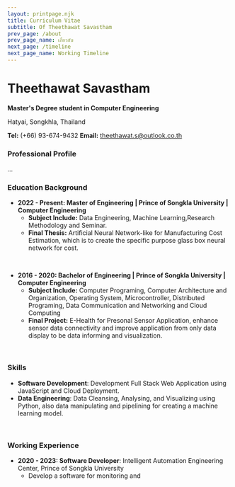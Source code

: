 ```yaml
---
layout: printpage.njk
title: Curriculum Vitae
subtitle: Of Theethawat Savastham
prev_page: /about
prev_page_name: เกี่ยวกับ
next_page: /timeline
next_page_name: Working Timeline
---
```


# **Theethawat Savastham**

**Master's Degree student in Computer Engineering**

Hatyai, Songkhla, Thailand

**Tel:** (+66) 93-674-9432 **Email:** theethawat.s@outlook.co.th

<!-- **Research Gate Profile:** https://www.researchgate.net/profile/Theethawat-Savastham -->

### Professional Profile

...

### Education Background

- **2022 - Present: Master of Engineering | Prince of Songkla University | Computer Engineering**
  - **Subject Include:** Data Engineering, Machine Learning,Research Methodology and Seminar.
  - **Final Thesis:** Artificial Neural Network-like for Manufacturing Cost Estimation, which is to create the specific purpose glass box neural network for cost.

<br class="print-disable"/>

- **2016 - 2020: Bachelor of Engineering | Prince of Songkla University | Computer Engineering**
  - **Subject Include:** Computer Programing, Computer Architecture and Organization, Operating System, Microcontroller, Distributed Programing, Data Communication and Networking and Cloud Computing
  - **Final Project:** E-Health for Presonal Sensor Application, enhance sensor data connectivity and improve application from only data display to be data informing and visualization.

<br class="print-disable"/>

### Skills

- **Software Development**: Development Full Stack Web Application using JavaScript and Cloud Deployment.
- **Data Engineering**: Data Cleansing, Analysing, and Visualizing using Python, also data manipulating and pipelining for creating a machine learning model.

<br class="print-disable"/>

### Working Experience

- **2020 - 2023: Software Developer**: Intelligent Automation Engineering Center, Prince of Songkla University
  - Develop a software for monitoring and
